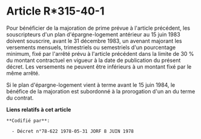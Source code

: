 # Article R*315-40-1

Pour bénéficier de la majoration de prime prévue à l'article précédent, les souscripteurs d'un plan d'épargne-logement
antérieur au 15 juin 1983 doivent souscrire, avant le 31 décembre 1983, un avenant majorant les versements mensuels,
trimestriels ou semestriels d'un pourcentage minimum, fixé par l'arrêté prévu à l'article précédent dans la limite de 30 % du
montant contractuel en vigueur à la date de publication du présent décret. Les versements ne peuvent être inférieurs à un
montant fixé par le même arrêté.

Si le plan d'épargne-logement vient à terme avant le 15 juin 1984, le bénéfice de la majoration est subordonné à la
prorogation d'un an du terme du contrat.

**Liens relatifs à cet article**

	**Codifié par**:

	  - Décret n°78-622 1978-05-31 JORF 8 JUIN 1978
